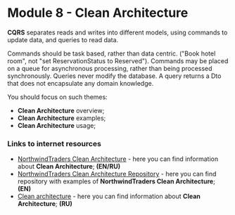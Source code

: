 # Module 8 - Clean Architecture

**CQRS** separates reads and writes into different models, using commands to update data, and queries to read data.

Commands should be task based, rather than data centric. ("Book hotel room", not "set ReservationStatus to Reserved").
Commands may be placed on a queue for asynchronous processing, rather than being processed synchronously.
Queries never modify the database. A query returns a Dto that does not encapsulate any domain knowledge.

You should focus on such themes:
* **Clean Architecture** overview;
* **Clean Architecture** examples;
* **Clean Architecture** usage;

### Links to internet resources

* [NorthwindTraders Clean Architecture](https://github.com/JasonGT/NorthwindTraders/blob/master/Docs/Slides.pdf) - here you can find information about **Clean Architecture**; **(EN/RU)**
* [ NorthwindTraders Clean Architecture Repository](https://github.com/JasonGT/NorthwindTraders/tree/master/Src) - here you can find repository with examples of **NorthwindTraders Clean Architecture**; **(EN)**
* [Clean architecture](https://docs.microsoft.com/en-us/dotnet/architecture/modern-web-apps-azure/common-web-application-architectures#clean-architecture) - here you can find information about **Clean Architecture**; **(RU)**